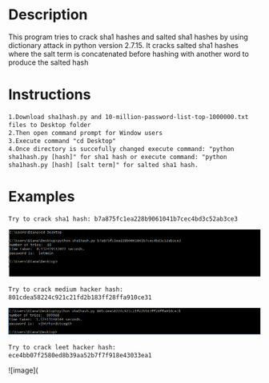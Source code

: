 # Description
This program tries to crack sha1 hashes and salted sha1 hashes by using dictionary attack in python version 2.7.15.
It cracks salted sha1 hashes where the salt term is concatenated before hashing with another word to produce the salted hash 
# Instructions
	
	1.Download sha1hash.py and 10-million-password-list-top-1000000.txt  files to Desktop folder
	2.Then open command prompt for Window users
	3.Execute command "cd Desktop"
	4.Once directory is succefully changed execute command: "python sha1hash.py [hash]" for sha1 hash or execute command: "python sha1hash.py [hash] [salt term]" for salted sha1 hash. 

# Examples
	Try to crack sha1 hash: b7a875fc1ea228b9061041b7cec4bd3c52ab3ce3
![image](https://github.com/Dilianny/BlockchainHW2/blob/master/1a.PNG)

	Try to crack medium hacker hash: 801cdea58224c921c21fd2b183ff28ffa910ce31  
![image](https://github.com/Dilianny/BlockchainHW2/blob/master/1b.PNG)

	Try to crack leet hacker hash: ece4bb07f2580ed8b39aa52b7f7f918e43033ea1 
![image](	
